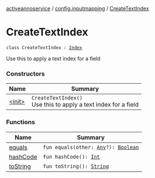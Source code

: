 [activeannoservice](../../index.md) / [config.inputmapping](../index.md) / [CreateTextIndex](./index.md)

# CreateTextIndex

`class CreateTextIndex : `[`Index`](../-index.md)

Use this to apply a text index for a field

### Constructors

| Name | Summary |
|---|---|
| [&lt;init&gt;](-init-.md) | `CreateTextIndex()`<br>Use this to apply a text index for a field |

### Functions

| Name | Summary |
|---|---|
| [equals](equals.md) | `fun equals(other: `[`Any`](https://kotlinlang.org/api/latest/jvm/stdlib/kotlin/-any/index.html)`?): `[`Boolean`](https://kotlinlang.org/api/latest/jvm/stdlib/kotlin/-boolean/index.html) |
| [hashCode](hash-code.md) | `fun hashCode(): `[`Int`](https://kotlinlang.org/api/latest/jvm/stdlib/kotlin/-int/index.html) |
| [toString](to-string.md) | `fun toString(): `[`String`](https://kotlinlang.org/api/latest/jvm/stdlib/kotlin/-string/index.html) |
